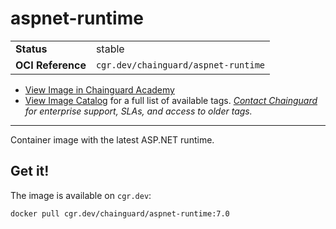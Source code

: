 <!--monopod:start-->
# aspnet-runtime
| | |
| - | - |
| **Status** | stable |
| **OCI Reference** | `cgr.dev/chainguard/aspnet-runtime` |


* [View Image in Chainguard Academy](https://edu.chainguard.dev/chainguard/chainguard-images/reference/aspnet-runtime/overview/)
* [View Image Catalog](https://console.enforce.dev/images/catalog) for a full list of available tags.
*[Contact Chainguard](https://www.chainguard.dev/chainguard-images) for enterprise support, SLAs, and access to older tags.*

---
<!--monopod:end-->

Container image with the latest ASP.NET runtime.

## Get it!

The image is available on `cgr.dev`:

    docker pull cgr.dev/chainguard/aspnet-runtime:7.0
